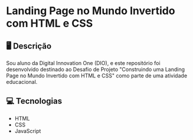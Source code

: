 # Landing Page no Mundo Invertido com HTML e CSS

## 🖥️ Descrição

Sou aluno da Digital Innovation One (DIO), e este repositório foi desenvolvido destinado ao Desafio de Projeto "Construindo uma Landing Page no Mundo Invertido com HTML e CSS" como parte de uma atividade educacional.


## 💻 Tecnologias
- HTML
- CSS
- JavaScript

